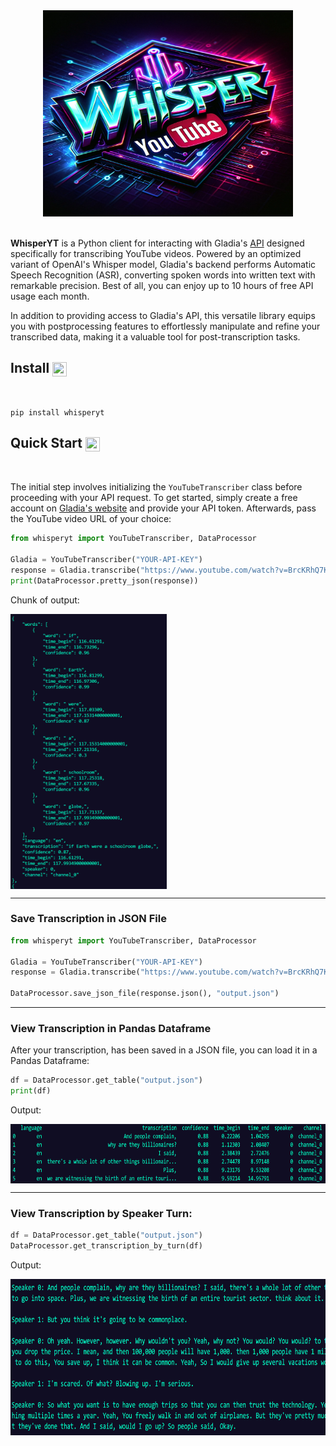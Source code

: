 <div align="center">
    <img width="400" height="330" src="./img/whisperyt.png">
</div>

<br>

**WhisperYT** is a Python client for interacting with Gladia's [API](https://docs.gladia.io/reference/pre-recorded#sending-video-for-transcription) designed specifically for transcribing YouTube videos. Powered by an optimized variant of OpenAI's Whisper model, Gladia's backend performs Automatic Speech Recognition (ASR), converting spoken words into written text with remarkable precision. Best of all, you can enjoy up to 10 hours of free API usage each month.

In addition to providing access to Gladia's API, this versatile library equips you with postprocessing features to effortlessly manipulate and refine your transcribed data, making it a valuable tool for post-transcription tasks.

## Install <img align="center" width="23" height="23" src="https://media.giphy.com/media/sULKEgDMX8LcI/giphy.gif">
<br>

```
pip install whisperyt
```

## Quick Start <img align="center" width="23" height="23" src="https://media.giphy.com/media/PeaNPlyOVPNMHjqTm7/giphy.gif">
<br>

The initial step involves initializing the `YouTubeTranscriber` class before proceeding with your API request. To get started, simply create a free account on [Gladia's website](https://app.gladia.io/?_gl=1*1thro73*_ga*MTI5MDgyMjkzMS4xNzAwMzE0NTc5*_ga_LMW59LN2SD*MTcwMDg3MTUwMy45LjAuMTcwMDg3MTUwMy4wLjAuMA..) and provide your API token. Afterwards, pass the YouTube video URL of your choice:

```py
from whisperyt import YouTubeTranscriber, DataProcessor

Gladia = YouTubeTranscriber("YOUR-API-KEY")
response = Gladia.transcribe("https://www.youtube.com/watch?v=BrcKRhQ7K00")
print(DataProcessor.pretty_json(response))
```
Chunk of output:

<img align="center" width="250" height="440" src="./img/pretty-json.png">

---
### Save Transcription in JSON File

```py
from whisperyt import YouTubeTranscriber, DataProcessor

Gladia = YouTubeTranscriber("YOUR-API-KEY")
response = Gladia.transcribe("https://www.youtube.com/watch?v=BrcKRhQ7K00")

DataProcessor.save_json_file(response.json(), "output.json")
```
---
### View Transcription in Pandas Dataframe

After your transcription, has been saved in a JSON file, you can load it in a Pandas Dataframe:

```py
df = DataProcessor.get_table("output.json")
print(df)
```

Output:

<img align="center" width="700" height="95" src="./img/dataframe.png">

---

### View Transcription by Speaker Turn:

```py
df = DataProcessor.get_table("output.json")
DataProcessor.get_transcription_by_turn(df)
```

Output:

<img align="center" width="650" height="250" src="./img/speakers.png">

